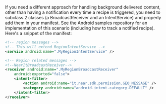 
If you need a different approach for handling background delivered content, other than having a notification every time a recipe is triggered, you need to subclass 2 classes (a BroadcastReceiver and an IntentService) and properly add them in your manifest. See the Android samples repository for an implementation of this scenario (including how to track a notified recipe). Here's a snippet of the manifest:

```xml
<!-- region messages -->
<!-- This will extend RegionIntentService -->
<service android:name=".MyRegionIntentService" />

<!-- Region related messages -->
<!--NearItBroadcastReceiver-->
<receiver android:name=".MyRegionBroadcastReceiver"
    android:exported="false">
    <intent-filter>
        <action android:name="it.near.sdk.permission.GEO_MESSAGE" />
        <category android:name="android.intent.category.DEFAULT" />
    </intent-filter>
</receiver>
```
